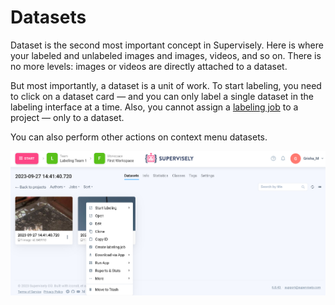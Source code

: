 # Datasets

Dataset is the second most important concept in Supervisely. Here is where your labeled and unlabeled images and  images, videos, and so on. There is no more levels: images or videos are directly attached to a dataset.

But most importantly, a dataset is a unit of work. To start labeling, you need to click on a dataset card — and you can only label a single dataset in the labeling interface at a time. Also, you cannot assign a [labeling job](/labeling/jobs/README.md) to a project — only to a dataset.

You can also perform other actions on context menu datasets.

![](datasets-menu.png)